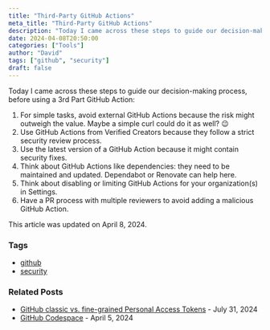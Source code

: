 ```yaml
---
title: "Third-Party GitHub Actions"
meta_title: "Third-Party GitHub Actions"
description: "Today I came across these steps to guide our decision-making process, before using a 3rd Part GitHub Action."
date: 2024-04-08T20:50:00
categories: ["Tools"]
author: "David"
tags: ["github", "security"]
draft: false
---
```


Today I came across these steps to guide our decision-making process, before using a 3rd Part GitHub Action:

1. For simple tasks, avoid external GitHub Actions because the risk might outweigh the value. Maybe a simple curl could do it as well? 😉
2. Use GitHub Actions from Verified Creators because they follow a strict security review process.
3. Use the latest version of a GitHub Action because it might contain security fixes.
4. Think about GitHub Actions like dependencies: they need to be maintained and updated. Dependabot or Renovate can help here.
5. Think about disabling or limiting GitHub Actions for your organization(s) in Settings.
6. Have a PR process with multiple reviewers to avoid adding a malicious GitHub Action.

This article was updated on April 8, 2024.

### Tags
- [github](https://www.finecloud.ch/tags/github/)
- [security](https://www.finecloud.ch/tags/security/)

### Related Posts
- [GitHub classic vs. fine-grained Personal Access Tokens](https://www.finecloud.ch/github-classic-vs-fine-grained-personal-access-tokens.html) - July 31, 2024
- [GitHub Codespace](https://www.finecloud.ch/github-codespace.html) - April 5, 2024

